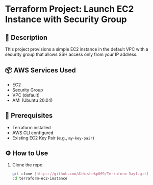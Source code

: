 # Terraform Project: Launch EC2 Instance with Security Group

## 🧾 Description
This project provisions a simple EC2 instance in the default VPC with a security group that allows SSH access only from your IP address.

## 📦 AWS Services Used
- EC2
- Security Group
- VPC (default)
- AMI (Ubuntu 20.04)

## 🧰 Prerequisites
- Terraform installed
- AWS CLI configured
- Existing EC2 Key Pair (e.g., `my-key-pair`)

## ⚙️ How to Use

1. Clone the repo:
   ```bash
   git clone [https://github.com/Abhishekp009/Terraform-Day1.git]
   cd terraform-ec2-instance
